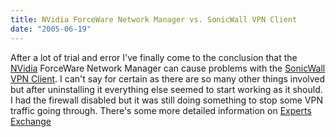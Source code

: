 ```yaml
---
title: NVidia ForceWare Network Manager vs. SonicWall VPN Client
date: "2005-06-19"
---
```


After a lot of trial and error I've finally come to the conclusion that the [NVidia](http://www.nvidia.com/) ForceWare Network Manager can cause problems with the [SonicWall VPN Client](http://www.sonicwall.com/). I can't say for certain as there are so many other things involved but after uninstalling it everything else seemed to start working as it should. I had the firewall disabled but it was still doing something to stop some VPN traffic going through. There's some more detailed information on [Experts Exchange](http://www.experts-exchange.com/Software/Office_Productivity/Groupware/Outlook/Q_21459644.html)
